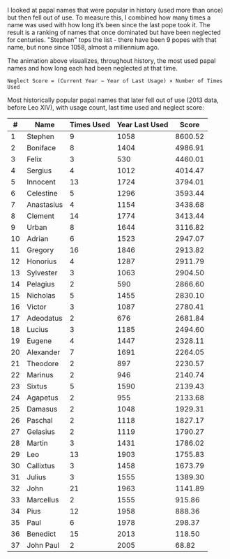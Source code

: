 I looked at papal names that were popular in history (used more than once) but then fell out of use. To measure this, I combined how many times a name was used with how long it’s been since the last pope took it. The result is a ranking of names that once dominated but have been neglected for centuries. "Stephen" tops the list - there have been 9 popes with that name, but none since 1058, almost a millennium ago.

The animation above visualizes, throughout history, the most used papal names and how long each had been neglected at that time.

`Neglect Score = (Current Year − Year of Last Usage) × Number of Times Used`

Most historically popular papal names that later fell out of use (2013 data, before Leo XIV), with usage count, last time used and neglect score:

|# | Name     | Times Used | Year Last Used | Score    |
|---|----------|-----------------|----------------|----------|
| 1 | Stephen | 9 | 1058 | 8600.52 |
| 2 | Boniface | 8 | 1404 | 4986.91 |
| 3 | Felix | 3 | 530 | 4460.01 |
| 4 | Sergius | 4 | 1012 | 4014.47 |
| 5 | Innocent | 13 | 1724 | 3794.01 |
| 6 | Celestine | 5 | 1296 | 3593.44 |
| 7 | Anastasius | 4 | 1154 | 3438.68 |
| 8 | Clement | 14 | 1774 | 3413.44 |
| 9 | Urban | 8 | 1644 | 3116.82 |
| 10 | Adrian | 6 | 1523 | 2947.07 |
| 11 | Gregory | 16 | 1846 | 2913.82 |
| 12 | Honorius | 4 | 1287 | 2911.79 |
| 13 | Sylvester | 3 | 1063 | 2904.50 |
| 14 | Pelagius | 2 | 590 | 2866.60 |
| 15 | Nicholas | 5 | 1455 | 2830.10 |
| 16 | Victor | 3 | 1087 | 2780.41 |
| 17 | Adeodatus | 2 | 676 | 2681.84 |
| 18 | Lucius | 3 | 1185 | 2494.60 |
| 19 | Eugene | 4 | 1447 | 2328.11 |
| 20 | Alexander | 7 | 1691 | 2264.05 |
| 21 | Theodore | 2 | 897 | 2230.57 |
| 22 | Marinus | 2 | 946 | 2140.74 |
| 23 | Sixtus | 5 | 1590 | 2139.43 |
| 24 | Agapetus | 2 | 955 | 2133.68 |
| 25 | Damasus | 2 | 1048 | 1929.31 |
| 26 | Paschal | 2 | 1118 | 1827.17 |
| 27 | Gelasius | 2 | 1119 | 1790.27 |
| 28 | Martin | 3 | 1431 | 1786.02 |
| 29 | Leo | 13 | 1903 | 1755.83 |
| 30 | Callixtus | 3 | 1458 | 1673.79 |
| 31 | Julius | 3 | 1555 | 1389.30 |
| 32 | John | 21 | 1963 | 1141.89 |
| 33 | Marcellus | 2 | 1555 | 915.86 |
| 34 | Pius | 12 | 1958 | 888.36 |
| 35 | Paul | 6 | 1978 | 298.37 |
| 36 | Benedict | 15 | 2013 | 118.50 |
| 37 | John Paul | 2 | 2005 | 68.82 |
